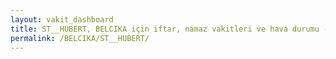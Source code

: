 ```yaml
---
layout: vakit_dashboard
title: ST__HUBERT, BELCIKA için iftar, namaz vakitleri ve hava durumu - ilçe/eyalet seç
permalink: /BELCIKA/ST__HUBERT/
---
```


<script type="text/javascript">
  var GLOBAL_COUNTRY = 'BELCIKA';
  var GLOBAL_CITY = 'ST__HUBERT';
  var GLOBAL_STATE = '';
  var lat = 72;
  var lon = 21;
</script>
